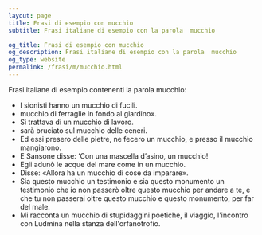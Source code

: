 ```yaml
---
layout: page
title: Frasi di esempio con mucchio 
subtitle: Frasi italiane di esempio con la parola  mucchio

og_title: Frasi di esempio con mucchio 
og_description: Frasi italiane di esempio con la parola  mucchio
og_type: website
permalink: /frasi/m/mucchio.html
---
```


Frasi italiane di esempio contenenti la parola mucchio:


- I sionisti hanno un mucchio di fucili.
- mucchio di ferraglie in fondo al giardino».
- Si trattava di un mucchio di lavoro.
- sarà bruciato sul mucchio delle ceneri.
- Ed essi presero delle pietre, ne fecero un mucchio, e presso il mucchio mangiarono.
- E Sansone disse: ‘Con una mascella d’asino, un mucchio!
- Egli adunò le acque del mare come in un mucchio.
- Disse: «Allora ha un mucchio di cose da imparare».
- Sia questo mucchio un testimonio e sia questo monumento un testimonio che io non passerò oltre questo mucchio per andare a te, e che tu non passerai oltre questo mucchio e questo monumento, per far del male.
- Mi racconta un mucchio di stupidaggini poetiche, il viaggio, l'incontro con Ludmina nella stanza dell'orfanotrofio.
